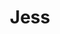 ---
title: Jess
avatar: /assets/images/avatars/jess.png
email: jess@ckcollab.com
short_name: jess
github: pinkmanJ
website: ckcollab.com
layout: author
---
